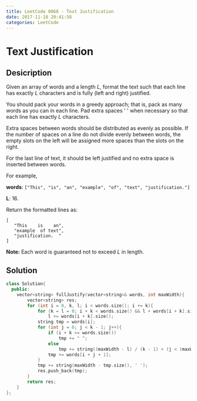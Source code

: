 ```yaml
---
title: LeetCode 0068 - Text Justification
date: 2017-11-18 20:41:58
categories: LeetCode
---
```

# Text Justification #

<!--more-->

## Desicription ##

Given an array of words and a length *L*, format the text such that each line has exactly *L* characters and is fully (left and right) justified.

You should pack your words in a greedy approach; that is, pack as many words as you can in each line. Pad extra spaces ' ' when necessary so that each line has exactly *L* characters.

Extra spaces between words should be distributed as evenly as possible. If the number of spaces on a line do not divide evenly between words, the empty slots on the left will be assigned more spaces than the slots on the right.

For the last line of text, it should be left justified and no extra space is inserted between words.

For example,

**words**: `["This", "is", "an", "example", "of", "text", "justification."]`

**L**: 16.

Return the formatted lines as:

```
[
   "This    is    an",
   "example  of text",
   "justification.  "
]
```

**Note:** Each word is guaranteed not to exceed *L* in length.

## Solution ##

```cpp
class Solution{
  public:
    vector<string> fullJustify(vector<string>& words, int maxWidth){
        vector<string> res;
        for (int i = 0, k, l; i < words.size(); i += k){
            for (k = l = 0; i + k < words.size() && l + words[i + k].size() <= maxWidth - k; k++)
                l += words[i + k].size();
            string tmp = words[i];
            for (int j = 0; j < k - 1; j++){
                if (i + k >= words.size())
                    tmp += " ";
                else
                    tmp += string((maxWidth - l) / (k - 1) + (j < (maxWidth - l) % (k - 1)), ' ');
                tmp += words[i + j + 1];
            }
            tmp += string(maxWidth - tmp.size(), ' ');
            res.push_back(tmp);
        }
        return res;
    }
};
```